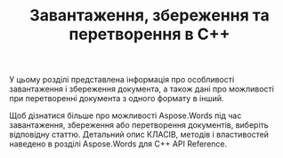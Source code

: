 ﻿---
title: Завантаження, збереження та перетворення в C++
second_title: Aspose.Words для C++
articleTitle: Завантаження, збереження та перетворення
linktitle: Завантаження, збереження та перетворення
description: "Як перетворити документ з одного формату в інший, наприклад з Word в PDF або з HTML в Markdown, а також як завантажити та зберегти документ за допомогою C++."
type: docs
weight: 10
url: /uk/cpp/loading-saving-and-converting/
timestamp: 2024-01-27-14-07-04
---

У цьому розділі представлена інформація про особливості завантаження і збереження документа, а також дані про можливості при перетворенні документа з одного формату в інший.

Щоб дізнатися більше про можливості Aspose.Words під час завантаження, збереження або перетворення документів, виберіть відповідну статтю. Детальний опис КЛАСІВ, методів і властивостей наведено в розділі Aspose.Words для C++ API Reference.
